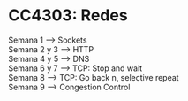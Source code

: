 # CC4303: Redes
Semana 1 ⟶ Sockets <br />
Semana 2 y 3 ⟶ HTTP <br />
Semana 4 y 5 ⟶ DNS <br />
Semana 6 y 7 ⟶ TCP: Stop and wait <br />
Semana 8 ⟶ TCP: Go back n, selective repeat <br />
Semana 9 ⟶ Congestion Control <br />

